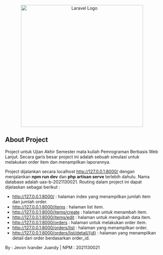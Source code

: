 <p align="center"><a href="https://laravel.com" target="_blank"><img src="https://raw.githubusercontent.com/laravel/art/master/logo-lockup/5%20SVG/2%20CMYK/1%20Full%20Color/laravel-logolockup-cmyk-red.svg" width="400" alt="Laravel Logo"></a></p>

## About Project

Project untuk Ujian Akhir Semester mata kuliah Pemrograman Berbasis Web Lanjut.
Secara garis besar project ini adalah sebuah simulasi untuk melakukan order item dan menampilkan laporannya.

Project dijalankan secara localhost http://127.0.0.1:8000/ dengan menjalankan **npm run dev** dan **php artisan serve** terlebih dahulu. Nama database adalah uas-b-2021130021.
Routing dalam project ini dapat dijelaskan sebagai berikut :

- http://127.0.0.1:8000/ : halaman index yang menampilkan jumlah item dan jumlah order.
- http://127.0.0.1:8000/items : halaman list item.
- http://127.0.0.1:8000/items/create : halaman untuk menambah item.
- http://127.0.0.1:8000/items/edit : halaman untuk mengubah data item.
- http://127.0.0.1:8000/orders : halaman untuk melakukan order item.
- http://127.0.0.1:8000/orders/list : halaman yang menampilkan order.
- http://127.0.0.1:8000/orders/list/detail/{id} : halaman yang menampilkan detail dari order berdasarkan order_id.

By : Jevon Ivander Juandy | NPM : 2021130021
